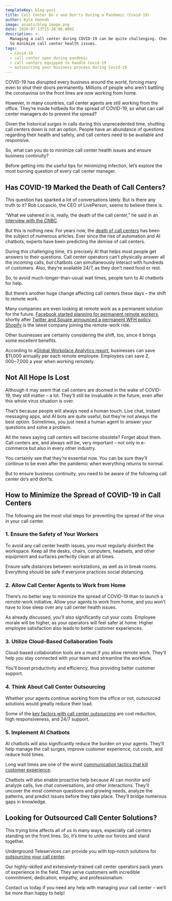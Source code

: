 ```yaml
---
templateKey: blog-post
title: Call Center Do's and Don'ts During a Pandemic (Covid-19)
author: Kyle Hannah
image: assets/blog image.png
date: 2020-07-13T15:28:00.000Z
description: >-
  Managing a call center during COVID-19 can be quite challenging. Check out how
  to minimize call center health issues.
tags:
  - Covid-19
  - call center open during pandemic
  - call centers equipped to handle Covid-19
  - outsourcing your business process during Covid-19
---
```

<!--StartFragment-->

COVID-19 has disrupted every business around the world, forcing many even to shut their doors permanently. Millions of people who aren’t battling the coronavirus on the front lines are now working from home.

However, in many countries, call center agents are still working from the office. They’re inside hotbeds for the spread of COVID-19, so what can call center managers do to prevent the spread?

Given the historical surges in calls during this unprecedented time, shutting call centers down is not an option. People have an abundance of questions regarding their health and safety, and call centers need to be available and responsive.

So, what can you do to minimize call center health issues and ensure business continuity?

Before getting into the useful tips for minimizing infection, let’s explore the most burning question of every call center manager.

## Has COVID-19 Marked the Death of Call Centers?

This question has sparked a lot of conversations lately. But is there any truth to it? Rob Locascio, the CEO of LivePerson, seems to believe there is.

“What we ushered in is, really, the death of the call center,” he said in an [interview with the CNBC](https://www.cnbc.com/2020/05/11/coronavirus-ushered-in-the-death-of-the-call-center-liveperson-ceo.html).

But this is nothing new. For years now, the [death of call centers](https://chatbotsmagazine.com/the-death-of-call-centres-e22a67a1a653) has been the subject of numerous articles. Ever since the rise of automation and AI chatbots, experts have been predicting the demise of call centers.

During this challenging time, it’s precisely AI that helps most people get answers to their questions. Call center operators can’t physically answer all the incoming calls, but chatbots can simultaneously interact with hundreds of customers. Also, they’re available 24/7, as they don’t need food or rest.

So, to avoid much-longer-than-usual wait times, people turn to AI chatbots for help.

But there’s another huge change affecting call centers these days – the shift to remote work.

Many companies are even looking at remote work as a permanent solution for the future. [Facebook started planning for permanent remote workers](https://www.nytimes.com/2020/05/21/technology/facebook-remote-work-coronavirus.html), shortly after [Twitter and Square announced a permanent WFH policy](https://www.forbes.com/sites/danabrownlee/2020/05/18/twitter-square-announce-work-from-home-forever-optionwhat-are-the-risks/). [Shopify](https://www.bloomberg.com/news/articles/2020-05-21/shopify-is-joining-twitter-in-permanent-work-from-home-shift) is the latest company joining the remote-work ride.

Other businesses are certainly considering the shift, too, since it brings some excellent benefits.

According to a[Global Workplace Analytics report](https://www.itllc.net/business/save-11000-annually-for-each-telecommuting-employee/), businesses can save $11,000 annually per each remote employee. Employees can save $2,000-$7,000 a year when working remotely.

## Not All Hope Is Lost

Although it may seem that call centers are doomed in the wake of COVID-19, they still matter – a lot. They’ll still be invaluable in the future, even after this whole virus situation is over.

That’s because people will always need a human touch. Live chat, instant messaging apps, and AI bots are quite useful, but they’re not always the best option. Sometimes, you just need a human agent to answer your questions and solve a problem.

All the news saying call centers will become obsolete? Forget about them. Call centers are, and always will be, very important – not only in e-commerce but also in every other industry.

You certainly see that they’re essential now. You can be sure they’ll continue to be even after the pandemic when everything returns to normal.

But to ensure business continuity, you need to be aware of the following call center do’s and don’ts.

## How to Minimize the Spread of COVID-19 in Call Centers

The following are the most vital steps for preventing the spread of the virus in your call center.

### 1. Ensure the Safety of Your Workers

To avoid any call center health issues, you must regularly disinfect the workspace. Keep all the desks, chairs, computers, headsets, and other equipment and surfaces perfectly clean at all times.

Ensure safe distances between workstations, as well as in break rooms. Everything should be safe if everyone practices social distancing.

### 2. Allow Call Center Agents to Work from Home

There’s no better way to minimize the spread of COVID-19 than to launch a remote-work initiative. Allow your agents to work from home, and you won’t have to lose sleep over any call center health issues.

As already discussed, you’ll also significantly cut your costs. Employee morale will be higher, as your operators will feel safer at home. Higher employee satisfaction also leads to better customer experiences.

### 3. Utilize Cloud-Based Collaboration Tools

Cloud-based collaboration tools are a must if you allow remote work. They’ll help you stay connected with your team and streamline the workflow.

You’ll boost productivity and efficiency, thus providing better customer support.

### 4. Think About Call Center Outsourcing

Whether your agents continue working from the office or not, outsourced solutions would greatly reduce their load.

Some of the [key factors with call center outsourcing](https://www.ugteleservices.com/blog/2019-01-26-key-factors-with-contact-center-outsourcing-part-i/) are cost reduction, high responsiveness, and 24/7 support.

### 5. Implement AI Chatbots

AI chatbots will also significantly reduce the burden on your agents. They’ll help manage the call surges, improve customer experience, cut costs, and reduce hold times.

Long wait times are one of the worst [communication tactics that kill customer experience](https://www.ugteleservices.com/blog/2019-01-27-communications-tactics-that-kill-your-customer-experience/).

Chatbots will also enable proactive help because AI can monitor and analyze calls, live chat conversations, and other interactions. They’ll uncover the most common questions and growing needs, analyze the patterns, and predict issues before they take place. They’ll bridge numerous gaps in knowledge.

## Looking for Outsourced Call Center Solutions?

This trying time affects all of us in many ways, especially call centers standing on the front lines. So, it’s time to unite our forces and stand together.

Underground Teleservices can provide you with top-notch solutions for [outsourcing your call center](https://www.ugteleservices.com/blog/2019-01-26-key-factors-with-contact-center-outsourcing-part-i/).

Our highly-skilled and extensively-trained call center operators pack years of experience in the field. They serve customers with incredible commitment, dedication, empathy, and professionalism.

Contact us today if you need any help with managing your call center – we’ll be more than happy to help!



<!--EndFragment-->
